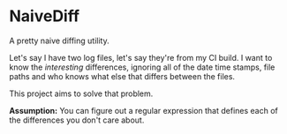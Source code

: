# NaiveDiff
A pretty naive diffing utility.

Let's say I have two log files, let's say they're from my CI build. I want to know the *interesting* differences, ignoring all of the date time stamps, file paths and who knows what else that differs between the files.

This project aims to solve that problem.

**Assumption:** You can figure out a regular expression that defines each of the differences you don't care about.
